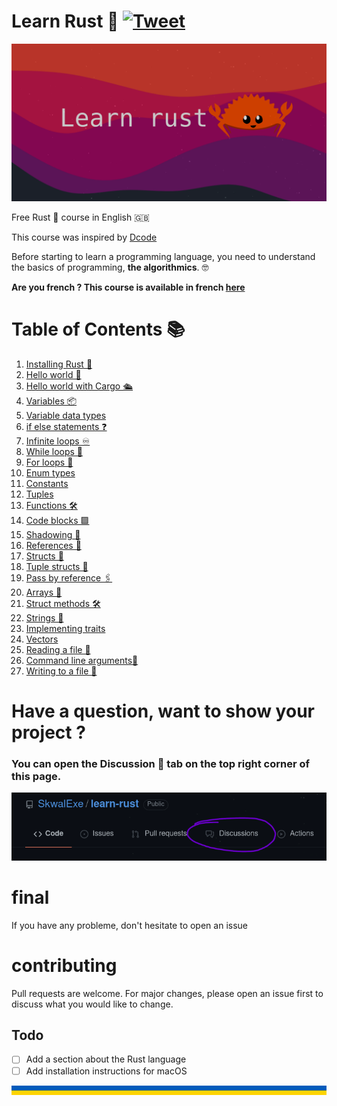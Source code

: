 # Learn Rust 🦀 [![Tweet](https://img.shields.io/twitter/url/http/shields.io.svg?style=social)](https://twitter.com/intent/tweet?url=https%3A%2F%2Fgithub.com%2FSkwalExe%2Flearn-rust&text=Started%20learning%20rust%20with%20@SkwalExe%20learn-rust%20project)

![banner](images/banner.png)

Free Rust 🦀 course in English 🇬🇧

This course was inspired by [Dcode](https://www.youtube.com/watch?v=vOMJlQ5B-M0&list=PLVvjrrRCBy2JSHf9tGxGKJ-bYAN_uDCUL)

Before starting to learn a programming language, you need to understand the basics of programming, **the algorithmics**. 🤓

**Are you french ? This course is available in french [here](https://github.com/SkwalExe/apprendre-rust/)**

# Table of Contents 📚

1. [Installing Rust 🦀](course/installing-rust)
1. [Hello world 👋](course/hello-world)
1. [Hello world with Cargo 🛳️](course/hello-world-cargo)
1. [Variables 📦](course/variables)
1. [Variable data types](course/variable-data-types)
1. [if else statements ❓](course/if-else-statements)
1. [Infinite loops ♾️](course/infinite-loops)
1. [While loops 🔁](course/while-loops)
1. [For loops 🔢](course/for-loops)
1. [Enum types](course/enum-types)
1. [Constants](course/constants)
1. [Tuples](course/tuples)
1. [Functions 🛠️](course/functions)
1. [Code blocks 🟪️](course/code-blocks)
1. [Shadowing 👥](course/shadowing)
1. [References 🔗](course/references)
1. [Structs 🧱](course/structs)
1. [Tuple structs 🧱](course/tuple-structs)
1. [Pass by reference 🖇️](course/pass-by-reference)
1. [Arrays 📜](course/arrays)
1. [Struct methods 🛠️](course/struct-methods)
1. [Strings 📝](course/strings)
1. [Implementing traits](course/implementing-traits)
1. [Vectors](course/vectors)
1. [Reading a file 📖](course/reading-a-file)
1. [Command line arguments💬](course/command-line-arguments)
1. [Writing to a file 📝](course/writing-to-a-file)


# Have a question, want to show your project ?

### **You can open the Discussion 💬 tab on the top right corner of this page.**

![discussion](images/discussions.png)

# final

If you have any probleme, don't hesitate to open an issue

# contributing

Pull requests are welcome. For major changes, please open an issue first to discuss what you would like to change.

## Todo

- [ ] Add a section about the Rust language
- [ ] Add installation instructions for macOS

<a href="https://github.com/SkwalExe#ukraine"><img src="https://raw.githubusercontent.com/SkwalExe/SkwalExe/main/ukraine.jpg" width="100%" height="15px" /></a>